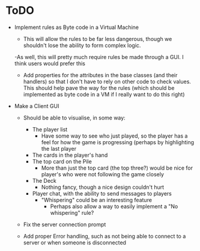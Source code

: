 # ToDO
- Implement rules as Byte code in a Virtual Machine
    - This will allow the rules to be far less dangerous, though we shouldn't lose the ability to form complex logic.

    -As well, this will pretty much require rules be made through a GUI. I think users would prefer this

    - Add properties for the attributes in the base classes (and their handlers) so that I don't have to rely on other code to check values. This should help pave the way for the rules (which should be implemented as byte code in a VM if I really want to do this right)

- Make a Client GUI

    - Should be able to visualise, in some way:
        - The player list
            - Have some way to see who just played, so the player has a feel for how the game is progressing (perhaps by highlighting the last player
        - The cards in the player's hand
        - The top card on the Pile
            - More than just the top card (the top three?) would be nice for player's who were not following the game closely
        - The Deck
            - Nothing fancy, though a nice design couldn't hurt
        - Player chat, with the ability to send messages to players
            - "Whispering" could be an interesting feature
                - Perhaps also allow a way to easily implement a "No whispering" rule?

    - Fix the server connection prompt

    - Add proper Error handling, such as not being able to connect to a server or when someone is disconnected
